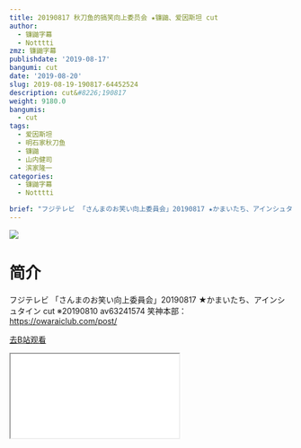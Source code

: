 ```yaml
---
title: 20190817 秋刀鱼的搞笑向上委员会 ★镰鼬、爱因斯坦 cut
author:
  - 镰鼬字幕
  - Notttti
zmz: 镰鼬字幕
publishdate: '2019-08-17'
bangumi: cut
date: '2019-08-20'
slug: 2019-08-19-190817-64452524
description: cut&#8226;190817
weight: 9180.0
bangumis: 
  - cut
tags:
  - 爱因斯坦
  - 明石家秋刀鱼
  - 镰鼬
  - 山内健司
  - 滨家隆一
categories:
  - 镰鼬字幕
  - Notttti

brief: "フジテレビ 「さんまのお笑い向上委員会」20190817 ★かまいたち、アインシュタイン cut ※20190810 av63241574 笑神本部：https://owaraiclub.com/post/"
---
```

![](https://raw.githubusercontent.com/tcgriffith/owaraisite/master/static/tmpimg/ccb5fdce8aa0211118f3f83f06c36908553f237c.jpg.480.jpg)
# 简介  
フジテレビ
「さんまのお笑い向上委員会」20190817 ★かまいたち、アインシュタイン cut
※20190810 av63241574
笑神本部：https://owaraiclub.com/post/  

[去B站观看](https://www.bilibili.com/video/av64452524/)
<div class ="resp-container"><iframe class="testiframe" src="//player.bilibili.com/player.html?aid=64452524"", scrolling="no", allowfullscreen="true" > </iframe></div> 
